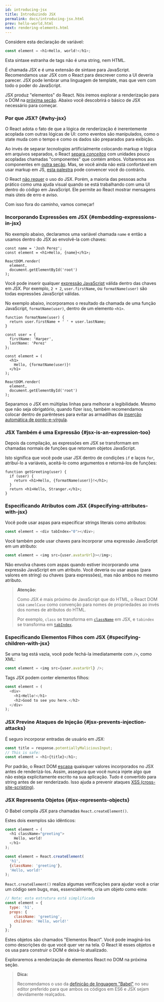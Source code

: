 ```yaml
---
id: introducing-jsx
title: Introduzindo JSX
permalink: docs/introducing-jsx.html
prev: hello-world.html
next: rendering-elements.html
---
```


Considere esta declaração de variável:

```js
const element = <h1>Hello, world!</h1>;
```

Esta sintaxe estranha de tags não é uma string, nem HTML.

É chamada JSX e é uma extensão de sintaxe para JavaScript. Recomendamos usar JSX com o React para descrever como a UI deveria parecer. JSX pode lembrar uma linguagem de template, mas que vem com todo o poder do JavaScript.

JSX produz "elementos" do React. Nós iremos explorar a renderização para o DOM na [próxima seção](/docs/rendering-elements.html). Abaixo você descobrirá o básico de JSX necessário para começar.

### Por que JSX? {#why-jsx}

O React adota o fato de que a lógica de renderização é inerentemente acoplada com outras lógicas de UI: como eventos são manipulados, como o state muda com o tempo e como os dados são preparados para exibição.

Ao invés de separar *tecnologias* artificialmente colocando markup e lógica em arquivos separados, o React [separa *conceitos*](https://pt.wikipedia.org/wiki/Separa%C3%A7%C3%A3o_de_conceitos) com unidades pouco acopladas chamadas "componentes" que contém ambos. Voltaremos aos componentes em 
 [outra seção](/docs/components-and-props.html). Mas, se você ainda não está confortável em usar markup em JS, [esta palestra](https://www.youtube.com/watch?v=x7cQ3mrcKaY) pode convencer você do contrário.

O React [não requer](/docs/react-without-jsx.html) o uso do JSX. Porém, a maioria das pessoas acha prático como uma ajuda visual quando se está trabalhando com uma UI dentro do código em JavaScript. Ele permite ao React mostrar mensagens mais úteis de erro e aviso.

Com isso fora do caminho, vamos começar!

### Incorporando Expressões em JSX {#embedding-expressions-in-jsx}

No exemplo abaixo, declaramos uma variável chamada `name` e então a usamos dentro do JSX ao envolvê-la com chaves:

```js{1,2}
const name = 'Josh Perez';
const element = <h1>Hello, {name}</h1>;

ReactDOM.render(
  element,
  document.getElementById('root')
);
```

Você pode inserir qualquer [expressão JavaScript](https://developer.mozilla.org/pt-BR/docs/Web/JavaScript/Guide/Expressions_and_Operators#Expressions) válida dentro das chaves em JSX. Por exemplo, `2 + 2`, `user.firstName`, ou `formatName(user)` são todas expressões JavaScript válidas.

No exemplo abaixo, incorporamos o resultado da chamada de uma função JavaScript, `formatName(user)`, dentro de um elemento `<h1>`.

```js{12}
function formatName(user) {
  return user.firstName + ' ' + user.lastName;
}

const user = {
  firstName: 'Harper',
  lastName: 'Perez'
};

const element = (
  <h1>
    Hello, {formatName(user)}!
  </h1>
);

ReactDOM.render(
  element,
  document.getElementById('root')
);
```

[](codepen://introducing-jsx)

Separamos o JSX em múltiplas linhas para melhorar a legibilidade. Mesmo que não seja obrigatório, quando fizer isso, também recomendamos colocar dentro de parênteses para evitar as armadilhas da [inserção automática de ponto-e-vírgula](https://stackoverflow.com/q/2846283).

### JSX Também é uma Expressão {#jsx-is-an-expression-too}

Depois da compilação, as expressões em JSX se transformam em chamadas normais de funções que retornam objetos JavaScript.

Isto significa que você pode usar JSX dentro de condições `if` e laços `for`, atribuí-lo a variáveis, aceitá-lo como argumentos e retorná-los de funções:

```js{3,5}
function getGreeting(user) {
  if (user) {
    return <h1>Hello, {formatName(user)}!</h1>;
  }
  return <h1>Hello, Stranger.</h1>;
}
```

### Especificando Atributos com JSX {#specifying-attributes-with-jsx}

Você pode usar aspas para especificar strings literais como atributos:

```js
const element = <div tabIndex="0"></div>;
```

Você também pode usar chaves para incorporar uma expressão JavaScript em um atributo:

```js
const element = <img src={user.avatarUrl}></img>;
```

Não envolva chaves com aspas quando estiver incorporando uma expressão JavaScript em um atributo. Você deveria ou usar aspas (para valores em string) ou chaves (para expressões), mas não ambos no mesmo atributo.

>**Atenção:**
>
>Como JSX é mais próximo de JavaScript que do HTML, o React DOM usa `camelCase` como convenção para nomes de propriedades ao invés dos nomes de atributos do HTML.
>
>Por exemplo, `class` se transforma em [`className`](https://developer.mozilla.org/pt-BR/docs/Web/API/Element/className) em JSX, e `tabindex` se transforma em [`tabIndex`](https://developer.mozilla.org/pt-BR/docs/Web/API/HTMLElement/tabIndex).

### Especificando Elementos Filhos com JSX {#specifying-children-with-jsx}

Se uma tag está vazia, você pode fechá-la imediatamente com `/>`, como XML:

```js
const element = <img src={user.avatarUrl} />;
```

Tags JSX podem conter elementos filhos:

```js
const element = (
  <div>
    <h1>Hello!</h1>
    <h2>Good to see you here.</h2>
  </div>
);
```

### JSX Previne Ataques de Injeção {#jsx-prevents-injection-attacks}

É seguro incorporar entradas de usuário em JSX:

```js
const title = response.potentiallyMaliciousInput;
// This is safe:
const element = <h1>{title}</h1>;
```

Por padrão, o React DOM [escapa](https://stackoverflow.com/questions/7381974/which-characters-need-to-be-escaped-on-html) quaisquer valores incorporados no JSX antes de renderizá-los. Assim, assegura que você nunca injete algo que não esteja explicitamente escrito na sua aplicação. Tudo é convertido para string antes de ser renderizado. Isso ajuda a prevenir ataques [XSS (cross-site-scripting)](https://pt.wikipedia.org/wiki/Cross-site_scripting).

### JSX Representa Objetos {#jsx-represents-objects}

O Babel compila JSX para chamadas `React.createElement()`.

Estes dois exemplos são idênticos:

```js
const element = (
  <h1 className="greeting">
    Hello, world!
  </h1>
);
```

```js
const element = React.createElement(
  'h1',
  {className: 'greeting'},
  'Hello, world!'
);
```

`React.createElement()` realiza algumas verificações para ajudar você a criar um código sem bugs, mas, essencialmente, cria um objeto como este:

```js
// Nota: esta estrutura está simplificada
const element = {
  type: 'h1',
  props: {
    className: 'greeting',
    children: 'Hello, world!'
  }
};
```

Estes objetos são chamados "Elementos React". Você pode imaginá-los como descrições do que você quer ver na tela. O React lê esses objetos e os usa para construir o DOM e deixá-lo atualizado.

Exploraremos a renderização de elementos React no DOM na próxima seção.

>**Dica:**
>
> Recomendamos o uso da [definição de linguagem "Babel"](https://babeljs.io/docs/editors) no seu editor preferido para que ambos os códigos em ES6 e JSX sejam devidamente realçados.
